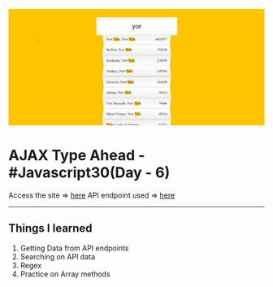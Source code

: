 ![Site Snap](site_snap.jpg)

# AJAX Type Ahead - #Javascript30(Day - 6)

Access the site &rArr; [here](https://ashwin776.github.io/JS-Projects/14.%20JS30%20-%20Day6%20-%20AJAX%20Type%20Ahead/)
API endpoint used &rArr; [here](https://gist.githubusercontent.com/Miserlou/c5cd8364bf9b2420bb29/raw/2bf258763cdddd704f8ffd3ea9a3e81d25e2c6f6/cities.json)

---

## Things I learned

1. Getting Data from API endpoints
2. Searching on API data
3. Regex
4. Practice on Array methods